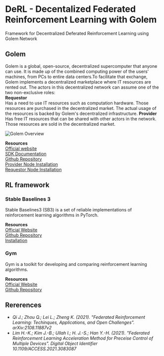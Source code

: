# DeRL - Decentalized Federated Reinforcement Learning with Golem
Framework for Decentralized Deferated Reinforcement Learning using Golem Network

## Golem
Golem is a global, open-source, decentralized supercomputer that anyone can use. It is made up of the combined computing power of the users' machines, from PCs to entire data centers.To facilitate that exchange, Golem implements a decentralized marketplace where IT resources are rented out. The actors in this decentralized network can assume one of the two non-exclusive roles:  
**Requestor**  
Has a need to use IT resources such as computation hardware. Those resources are purchased in the decentralized market. The actual usage of the resources is backed by Golem's decentralized infrastructure.
**Provider**  
Has free IT resources that can be shared with other actors in the network. Those resources are sold in the decentralized market.

![Golem Overview](https://2880695478-files.gitbook.io/~/files/v0/b/gitbook-x-prod.appspot.com/o/spaces%2F-MBt7VtQny8f-UShF8-_%2Fuploads%2Fgit-blob-3136cc577c602d41deabbda419314754ae0544e7%2FTNM-Docs-infographics-01.jpg?alt=media)

**Resources**  
[Official website](https://www.golem.network)  
[SDK Documentation](https://handbook.golem.network)  
[Github Repository](https://github.com/golemfactory)  
[Provider Node Installation](https://handbook.golem.network/provider-tutorials/provider-tutorial)  
[Requestor Node Installation](https://handbook.golem.network/requestor-tutorials/flash-tutorial-of-requestor-development)  

## RL framework
### Stable Baselines 3 
Stable Baselines3 (SB3) is a set of reliable implementations of reinforcement learning algorithms in PyTorch.  

**Resources**    
[Official Website](https://stable-baselines3.readthedocs.io/en/master/)  
[Github Repository](https://github.com/hill-a/stable-baselines)  
[Installation](https://stable-baselines3.readthedocs.io/en/master/guide/install.html)  

### Gym
Gym is a toolkit for developing and comparing reinforcement learning algorithms.  

**Resources**  
[Official Website](https://gym.openai.com)  
[Github Repository](https://github.com/openai/gym)

## Rererences
- *Qi J.; Zhou Q.; Lei L.; Zheng K. (2021). "Federated Reinforcement Learning: Techinques, Applications, and Open Challenges". arXiv:2108.11887v2*
- *Lim H.-K.; Kim J.-B.; Ullah I.; H. J.-S.; Han Y.-H. (2021). "Federated Reinforcement Learning Acceleration Method for Preceise Control of Multiple Devices". Digital Object Identifier 10.1109/ACCESS.2021.3083087*
